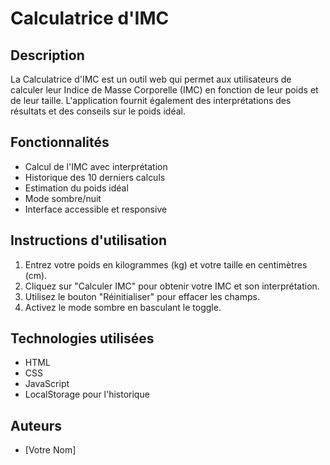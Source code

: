 # Calculatrice d'IMC

## Description
La Calculatrice d'IMC est un outil web qui permet aux utilisateurs de calculer leur Indice de Masse Corporelle (IMC) en fonction de leur poids et de leur taille. L'application fournit également des interprétations des résultats et des conseils sur le poids idéal.

## Fonctionnalités
- Calcul de l'IMC avec interprétation
- Historique des 10 derniers calculs
- Estimation du poids idéal
- Mode sombre/nuit
- Interface accessible et responsive

## Instructions d'utilisation
1. Entrez votre poids en kilogrammes (kg) et votre taille en centimètres (cm).
2. Cliquez sur "Calculer IMC" pour obtenir votre IMC et son interprétation.
3. Utilisez le bouton "Réinitialiser" pour effacer les champs.
4. Activez le mode sombre en basculant le toggle.

## Technologies utilisées
- HTML
- CSS
- JavaScript
- LocalStorage pour l'historique

## Auteurs
- [Votre Nom]
